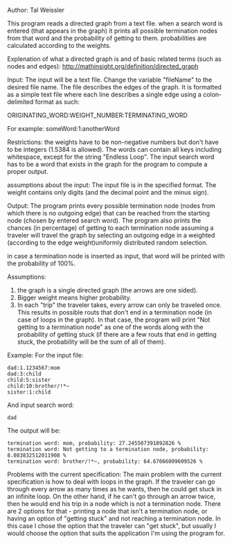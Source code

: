 Author: Tal Weissler

This program reads a directed graph from a text file. when a search word is entered (that appears in the graph) it prints all possible termination nodes from that word  and the probability of getting to them. probabilities are calculated according to the weights.

Explenation of what a directed graph is and of basic related terms (such as nodes and edges):
http://mathinsight.org/definition/directed_graph

Input:
The input will be a text file. Change the variable "fileName" to the desired file name.
The file describes the edges of the graph. It is formatted as a simple text file where each line describes a single edge using a colon-delimited format as such:

ORIGINATING_WORD:WEIGHT_NUMBER:TERMINATING_WORD

For example:       someWord:1:anotherWord

Restrictions: the weights have to be non-negative numbers but don't have to be integers (1.5384 is allowed).
The words can contain all keys including whitespace, except for the string "Endless Loop".
The input search word has to be a word that exists in the graph for the program to compute a proper output.

assumptions about the input: The input file is in the specified format. The weight contains only digits (and the decimal point and the minus sign).   

Output:
The program prints every possible termination node (nodes from which there is no outgoing edge) that can be reached from the starting node (chosen by entered search word). The program also prints the chances (in percentage) of getting to each termination node assuming a traveler will travel the graph by selecting an outgoing edge in a weighted (according to the edge weight)uniformly distributed random selection.

in case a termination node is inserted as input, that word will be printed with the probability of 100%. 


Assumptions:
1. the graph is a single directed graph (the arrows are one sided).
2. Bigger weight means higher probability.
3. In each "trip" the traveler takes, every arrow can only be traveled once. 
This results in possible routs that don't end in a termination node (in case of loops in the graph). In that case, the program will print "Not getting to a termination node" as one of the words along with the probability of getting stuck (if there are a few routs that end in getting stuck, the probability will be the sum of all of them).

Example:
For the input file:

	dad:1.1234567:mom
	dad:3:child
	child:5:sister
	child:10:brother/!*~
	sister:1:child
	
And input search word:

	dad
	
The output will be:

	termination word: mom, probability: 27.245507391892826 %
	termination word: Not getting to a termination node, probability: 8.083832512011908 %
	termination word: brother/!*~, probability: 64.67066009609526 %

Problems with the current specification:
The main problem with the current specification is how to deal with loops in the graph. If the traveler can go through every arrow as many times as he wants, then he could get stuck in an infinite loop. On the other hand, if he can't go through an arrow twice, then he would end his trip in a node which is not a termination node. There are 2 options for that - printing a node that isn't a termination node, or having an option of "getting stuck" and not reaching a termination node.
In this case I chose the option that the traveler can "get stuck", but usually I would choose the option that suits the application I'm using the program for.




